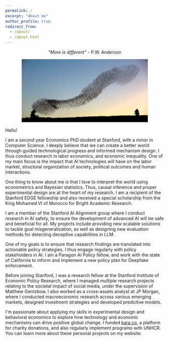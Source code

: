 ```yaml
---
permalink: /
excerpt: "About me"
author_profile: true
redirect_from: 
  - /about/
  - /about.html
---
```


<p align="center">
  <em>"More is different"</em> - P.W. Anderson
</p>

<p align="center">
  <img src="/images/birds.jpeg" height = "200" width="400"/>
</p>


Hello!

I am a second year Economics PhD student at Stanford, with a minor in Computer Science.  I deeply believe that we can create a better world through guided technological progress and informed mechanism design. I thus conduct research in labor economics, and economic inequality. One of my main focus is the impact that AI technologies will have on the labor market, structural organization of society, political outcomes and human interactions. 

One thing to know about me is that I love to interpret the world using econometrics and Bayesian statistics. Thus, causal inference and proper experimental design are at the heart of my research.  I am a recipient of the Stanford EDGE fellowship and also received a special scholarship from the King Mohamed VI of Morocco for Bright Academic Research.  

I am a member of the Stanford AI Alignment group where I conduct research in AI safety, to ensure the development of advanced AI will be safe and beneficial for all. My projects include providing new scalable solutions to tackle goal misgeneralization, as well as designing new evaluation methods for detecting deceptive capabilities in LLM. 

One of my goals is to ensure that research findings are translated into actionable policy strategies. I thus engage regularly with policy stakeholders in AI. I am a Paragon AI Policy fellow, and work with the state of California to inform and implement a new policy plan for Deepfake enforcement. 

Before joining Stanford, I was a research fellow at the Stanford Institute of Economic Policy Research, where I managed multiple research projects relating to the societal impact of social media, under the supervision of Matthew Gentzkow. I also worked as a cross-assets analyst at JP Morgan, where I conducted macroeconomic research across various emerging markets, designed investment strategies and developed predictive models. 

I'm passionate about applying my skills in experimental design and behavioral economics to explore how technology and economic mechanisms can drive positive global change. I funded [kara.co](http://kara.co/), a platform for charity donations, and also regularly implement programs with UNHCR. You can learn more about these personal projects on my website. 



